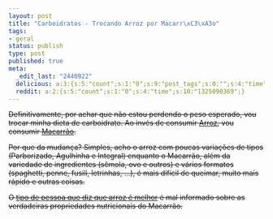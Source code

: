 ```yaml
---
layout: post
title: "Carboidratos - Trocando Arroz por Macarr\xC3\xA3o"
tags:
- geral
status: publish
type: post
published: true
meta:
  _edit_last: "2440922"
  delicious: a:3:{s:5:"count";s:1:"0";s:9:"post_tags";s:0:"";s:4:"time";s:10:"1294327218";}
  reddit: a:2:{s:5:"count";s:1:"0";s:4:"time";s:10:"1325090369";}
---
```

<del datetime="2009-05-27T20:02:21+00:00">Definitivamente, por achar que não estou perdendo o peso esperado, vou trocar minha dieta de carboidrato. Ao invés de consumir [Arroz](http://pt.wikipedia.org/wiki/Arroz), vou consumir [Macarrão](http://pt.wikipedia.org/wiki/Macarr%C3%A3o).</del>

<del datetime="2009-05-27T20:02:21+00:00">Por que da mudança? Simples, acho o arroz com poucas variações de tipos (Parborizado, Agulhinha e Integral) enquanto o Macarrão, além da variedade de ingredientes (sêmola, ovo e outros) e vários formatos (spaghetti, penne, fusili, letrinhas, ...), é mais difícil de queimar, muito mais rápido e outras coisas.</del>

<del datetime="2009-05-27T20:02:21+00:00">O [tipo de pessoa que diz que arroz é melhor](http://twitter.com/lsdr/status/1477534632) é mal informado sobre as verdadeiras propriedades nutricionais do Macarrão.</del>
